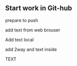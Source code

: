 

## Start work in Git-hub

prepare to push

add text from web brouser

Add text local

add 2way and text inside

TEXT 